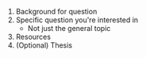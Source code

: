 1. Background for question
2. Specific question you're interested in
    - Not just the general topic
3. Resources
4. (Optional) Thesis
